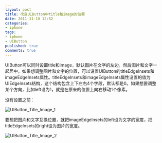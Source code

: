 ```yaml
---
layout: post
title: 改变UIButton中title和image的位置
date: 2011-11-10 12:52
categories:
- iphone
tags:
- iphone
- UIButton
published: true
comments: true
---
```

UIButton可以同时设置title和image，默认图片在文字的左边，然后图片和文字一起居中。如果想调整图片和文字的位置，可以设置UIButton的titleEdgeInsets和imageEdgeInsets属性。titleEdgeInsets和imageEdgeInsets属性设置的值为UIEdgeInsets结构，这个结构包含上下左右4个字段，默认都是0。如果想要调整某个方向，比如left设为1，就是在原来的位置上向右移动1个像素。

没有设置之前：

![UIButton_Title_Image_1](http://phaibin.tk/wp-content/uploads/2011/11/UIButton_Title_Image_1.jpg)

要想把图片和文字互换位置，就把imageEdgeInsets的left设为文字的宽度，把titleEdgeInsets的right设为图片的宽度。

![UIButton_Title_Image_2](http://phaibin.tk/wp-content/uploads/2011/11/UIButton_Title_Image_2.jpg)